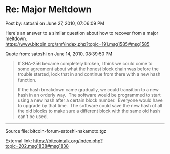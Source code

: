 # Re: Major Meltdown

Post by: satoshi on June 27, 2010, 07:06:09 PM

Here's an answer to a similar question about how to recover from a major meltdown.<br>
https://www.bitcoin.org/smf/index.php?topic=191.msg1585#msg1585

Quote from: satoshi on June 14, 2010, 08:39:50 PM

> If SHA-256 became completely broken, I think we could come to some agreement about what the honest block chain was before the trouble started, lock that in and continue from there with a new hash function.
>
> If the hash breakdown came gradually, we could transition to a new hash in an orderly way. &nbsp;The software would be programmed to start using a new hash after a certain block number. &nbsp;Everyone would have to upgrade by that time. &nbsp;The software could save the new hash of all the old blocks to make sure a different block with the same old hash can't be used.

---

Source file: bitcoin-forum-satoshi-nakamoto.tgz

External link: https://bitcointalk.org/index.php?topic=202.msg1838#msg1838
